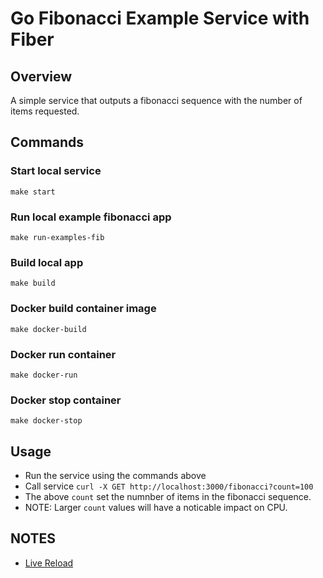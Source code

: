 # Go Fibonacci Example Service with Fiber

## Overview

A simple service that outputs a fibonacci sequence with the number of items requested.

## Commands


### Start local service
```
make start
```

### Run local example fibonacci app
```
make run-examples-fib
```

### Build local app
```
make build
```

### Docker build container image
```
make docker-build
```

### Docker run container
```
make docker-run
```


### Docker stop container
```
make docker-stop
```

## Usage

* Run the service using the commands above
* Call service `curl -X GET http://localhost:3000/fibonacci?count=100`
* The above `count` set the numnber of items in the fibonacci sequence.
* NOTE: Larger `count` values will have a noticable impact on CPU.


## NOTES

-  [Live Reload](https://netboxify.com/blog/live-reload-development-environment-with-docker-and-go)
